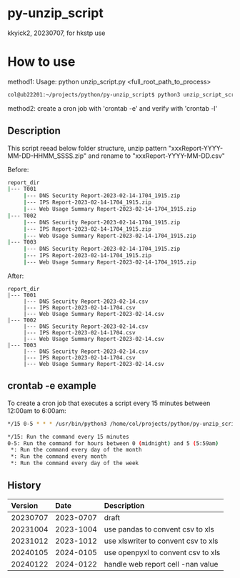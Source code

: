 # py-unzip_script
kkyick2, 20230707, for hkstp use

# How to use

method1: Usage: python unzip_script.py <full_root_path_to_process>

```sh
col@ub22201:~/projects/python/py-unzip_script$ python3 unzip_script_script.py /home/col/projects/python/py-unzip_script/report_dir
```

method2: create a cron job with 'crontab -e' and verify with 'crontab -l'


## Description

This script reead below folder structure, unzip pattern "xxxReport-YYYY-MM-DD-HHMM_SSSS.zip" and rename to "xxxReport-YYYY-MM-DD.csv"

Before:

```sh
report_dir
|--- T001
     |--- DNS Security Report-2023-02-14-1704_1915.zip
     |--- IPS Report-2023-02-14-1704_1915.zip
     |--- Web Usage Summary Report-2023-02-14-1704_1915.zip
|--- T002
     |--- DNS Security Report-2023-02-14-1704_1915.zip
     |--- IPS Report-2023-02-14-1704_1915.zip
     |--- Web Usage Summary Report-2023-02-14-1704_1915.zip
|--- T003
     |--- DNS Security Report-2023-02-14-1704_1915.zip
     |--- IPS Report-2023-02-14-1704_1915.zip
     |--- Web Usage Summary Report-2023-02-14-1704_1915.zip
```

After:

```
report_dir
|--- T001
     |--- DNS Security Report-2023-02-14.csv
     |--- IPS Report-2023-02-14-1704.csv
     |--- Web Usage Summary Report-2023-02-14.csv
|--- T002
     |--- DNS Security Report-2023-02-14.csv
     |--- IPS Report-2023-02-14-1704.csv
     |--- Web Usage Summary Report-2023-02-14.csv
|--- T003
     |--- DNS Security Report-2023-02-14.csv
     |--- IPS Report-2023-02-14-1704.csv
     |--- Web Usage Summary Report-2023-02-14.csv
```
## crontab -e example

To create a cron job that executes a script every 15 minutes between 12:00am to 6:00am:

```sh
*/15 0-5 * * * /usr/bin/python3 /home/col/projects/python/py-unzip_script/unzip_script.py /home/col/projects/root

*/15: Run the command every 15 minutes
0-5: Run the command for hours between 0 (midnight) and 5 (5:59am)
 *: Run the command every day of the month
 *: Run the command every month
 *: Run the command every day of the week
 ```

## History

| Version  | Date      | Description  |
| :------- | :-------- | :----------- |
| 20230707 | 2023-0707 | draft |
| 20231004 | 2023-1004 | use pandas to convent csv to xls |
| 20231012 | 2023-1012 | use xlswriter to convent csv to xls |
| 20240105 | 2024-0105 | use openpyxl to convent csv to xls |
| 20240122 | 2024-0122 | handle web report cell -nan value |
